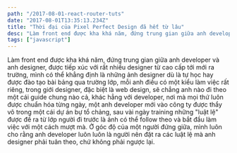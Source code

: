 ```yaml
---
path: "/2017-08-01-react-router-tuts"
date: "2017-08-01T13:35:13.234Z"
title: "Thời đại của Pixel Perfect Design đã hết từ lâu"
desc: "Làm front end được kha khá năm, đứng trung gian giữa anh developer và anh designer, được tiếp xúc với rất nhiều designer từ cao cấp tới mới ra trường, mình có thể khẳng định là những ảnh designer dù là tự học hay được đào tạo bài bảng qua trường lớp"
tags: ["javascript"]
---
```


Làm front end được kha khá năm, đứng trung gian giữa anh developer và anh designer, được tiếp xúc với rất nhiều designer từ cao cấp tới mới ra trường, mình có thể khẳng định là những ảnh designer dù là tự học hay được đào tạo bài bảng qua trường lớp, mỗi anh điều có một kiểu làm việc rất riêng, trong giới designer, đặc biệt là web design, sẽ chẳng anh nào đi theo một cái guide chung nào cả, khác hẳng với developer, nơi mà mọi thứ luôn được chuẩn hóa từng ngày, một anh developer mới vào công ty được thẩy vô trong một cái dự án bự tổ chảng, sau vài ngày training những "luật lệ" được đề ra từ lớp người đi trước là ảnh có thể follow theo và bắt đầu làm việc với một cách mượt mà. Ở góc độ của một người đứng giữa, mình luôn cho rằng anh developer luôn luôn là người nên đặt ra các luật lệ mà anh designer phải tuân theo, chứ không phải ngược lại.